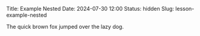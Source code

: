 Title: Example Nested
Date: 2024-07-30 12:00
Status: hidden
Slug: lesson-example-nested

The quick brown fox jumped over the lazy dog. 